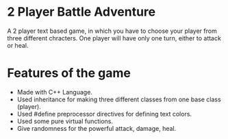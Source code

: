 # 2 Player Battle Adventure
A 2 player text based game, in which you have to choose your player from three different chracters. One player will have only one turn, either to attack or heal.

# Features of the game
- Made with C++ Language.
- Used inheritance for making three different classes from one base class (player).
- Used #define preprocessor directives for defining text colors.
- Used some pure virtual functions.
- Give randomness for the powerful attack, damage, heal.
